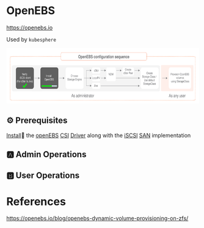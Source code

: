 # OpenEBS

https://openebs.io

Used by `kubesphere`

<img src="../images/1-config-sequence.svg" width="657" height="145"> </img>

## :gear: Prerequisites

[Install](install.md):pinching_hand: the [openEBS](https://openebs.io) [CSI](https://kubernetes-csi.github.io/docs/) [Driver](https://kubernetes-csi.github.io/docs/drivers.html) along with the [iSCSI](https://en.wikipedia.org/wiki/ISCSI) [SAN](https://en.wikipedia.org/wiki/Storage_area_network) implementation 

## :a: Admin Operations


## :b: User Operations


# References

https://openebs.io/blog/openebs-dynamic-volume-provisioning-on-zfs/
